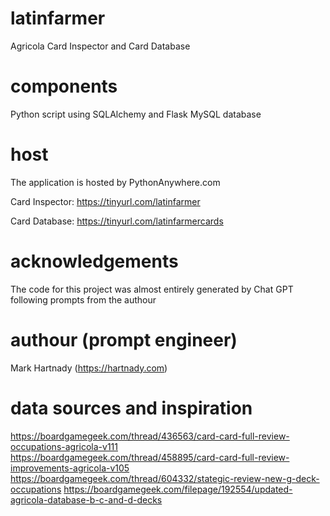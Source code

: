 # latinfarmer
Agricola Card Inspector and Card Database

# components
Python script using SQLAlchemy and Flask
MySQL database

# host
The application is hosted by PythonAnywhere.com

Card Inspector: https://tinyurl.com/latinfarmer

Card Database: https://tinyurl.com/latinfarmercards

# acknowledgements
The code for this project was almost entirely generated by Chat GPT following prompts from the authour

# authour (prompt engineer)
Mark Hartnady (https://hartnady.com)

# data sources and inspiration
https://boardgamegeek.com/thread/436563/card-card-full-review-occupations-agricola-v111
https://boardgamegeek.com/thread/458895/card-card-full-review-improvements-agricola-v105
https://boardgamegeek.com/thread/604332/stategic-review-new-g-deck-occupations
https://boardgamegeek.com/filepage/192554/updated-agricola-database-b-c-and-d-decks
